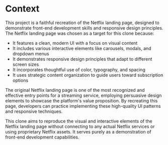 # Context

This project is a faithful recreation of the Netflix landing page, designed to demonstrate front-end development skills and responsive design principles. The Netflix landing page was chosen as a target for this clone because:

- It features a clean, modern UI with a focus on visual content
- It includes various interactive elements like carousels, modals, and dropdown menus
- It demonstrates responsive design principles that adapt to different screen sizes
- It incorporates thoughtful use of color, typography, and spacing
- It uses strategic content organization to guide users toward subscription options

The original Netflix landing page is one of the most recognized and effective entry points for a streaming service, employing persuasive design elements to showcase the platform's value proposition. By recreating this page, developers can practice implementing these high-quality UI patterns and responsive techniques.

This clone aims to reproduce the visual and interactive elements of the Netflix landing page without connecting to any actual Netflix services or using proprietary Netflix assets. It serves purely as a demonstration of front-end development capabilities.